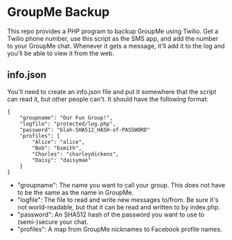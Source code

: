 GroupMe Backup
==============

This repo provides a PHP program to backup GroupMe using Twilio. Get a Twilio phone number, use this script as the SMS app, and add the number to your GroupMe chat. Whenever it gets a message, it'll add it to the log and you'll be able to view it from the web. 

info.json
---------

You'll need to create an info.json file and put it somewhere that the script can read it, but other people can't. It should have the following format:

    {
        "groupname": "Our Fun Group!",
        "logfile": "protected/log.php",
        "password": "blah-SHA512_HASH-of-PASSWORD"
        "profiles": {
            "Alice": "alice",
            "Bob": "bsmith",
            "Charles": "charleydickens",
            "Daisy": "daisymae"
        }
    }

- "groupname": The name you want to call your group. This does not have to be the same as the name in GroupMe.
- "logfile": The file to read and write new messages to/from. Be sure it's not world-readable, but that it can be read and written to by index.php.
- "password": An SHA512 hash of the password you want to use to (semi-)secure your chat.
- "profiles": A map from GroupMe nicknames to Facebook profile names.
